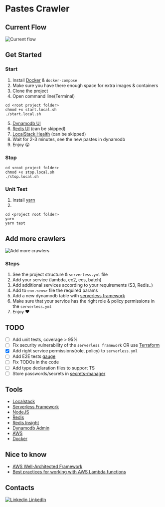 # Pastes Crawler

## Current Flow

![Current flow](https://tinyurl.com/27xgyzws)<!--[Current flow](./diagrams/current-flow.puml)-->

## Get Started

### Start

1. Install [Docker](https://www.docker.com/) & `docker-compose`
2. Make sure you have there enough space for extra images & containers
3. Clone the project
4. Open command line(Terminal)

```
cd <root project folder>
chmod +x start.local.sh
./start.local.sh
```

5. [Dynamodb UI](http://localhost:8001)
6. [Redis UI](http://localhost:8002/instance/69acda63-093d-4b44-8127-4399396f9805/browser/?db=0&search=%2A) (can be skipped)
7. [LocalStack Health](http://localhost:4566/health) (can be skipped)
8. Wait for 2-3 minutes, see the new pastes in dynamodb
9. Enjoy :stuck_out_tongue_winking_eye:

### Stop

```
cd <root project folder>
chmod +x stop.local.sh
./stop.local.sh
```

### Unit Test

1. Install [yarn](https://yarnpkg.com/)
2.

```
cd <project root folder>
yarn
yarn test
```

## Add more crawlers

![Add more crawlers](https://tinyurl.com/2y42ejxu)<!--[Add more crawlers](./diagrams/add-new-crawlers.puml)-->

### Steps

1. See the project structure & `serverless.yml` file
2. Add your service (lambda, ec2, ecs, batch)
3. Add additional services according to your requirements (S3, Redis..)
4. Add to `env.<env>` file the required params
5. Add a new dynamodb table with [serverless framework](https://www.serverless.com/)
6. Make sure that your service has the right role & policy permissions in the `serverless.yml`
7. Enjoy :heart:

## TODO

- [ ] Add unit tests, coverage > 95%
- [ ] Fix security vulnerability of the `serverless framework` OR use [Terraform](https://www.terraform.io/)
- [x] Add right service permissions(role, policy) to `serverless.yml`
- [ ] Add E2E tests [gauge](https://gauge.org/)
- [ ] Fix TODOs in the code
- [ ] Add type declaration files to support TS
- [ ] Store passwords/secrets in [secrets-manager](https://aws.amazon.com/secrets-manager/)

## Tools

- [Localstack](https://localstack.cloud)
- [Serverless Framework](https://www.serverless.com)
- [NodeJS](https://nodejs.org/en)
- [Redis](https://redis.io)
- [Redis Insight](https://redis.com/redis-enterprise/redis-insight)
- [Dynamodb Admin](https://www.npmjs.com/package/dynamodb-admin)
- [AWS](https://aws.amazon.com)
- [Docker](https://www.docker.com)

## Nice to know
- [AWS Well-Architected Framework](https://docs.aws.amazon.com/wellarchitected/latest/framework/welcome.html)
- [Best practices for working with AWS Lambda functions](https://docs.aws.amazon.com/lambda/latest/dg/best-practices.html)

## Contacts

[![Linkedin](https://i.stack.imgur.com/gVE0j.png) LinkedIn](https://www.linkedin.com/in/michael-horojanski-23b9a493/)